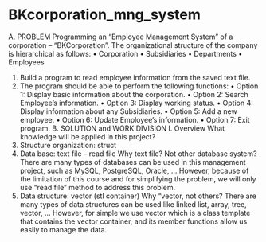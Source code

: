 # BKcorporation_mng_system
A. PROBLEM
Programming an “Employee Management System” of a corporation – “BKCorporation”.
The organizational structure of the company is hierarchical as follows: 
•	Corporation
•	Subsidiaries
•	Departments
•	Employees
1. Build a program to read employee information from the saved text file.  
2. The program should be able to perform the following functions:
•	Option 1: Display basic information about the corporation. 
•	Option 2: Search Employee’s information. 
•	Option 3: Display working status. 
•	Option 4: Display information about any Subsidiaries. 
•	Option 5: Add a new employee. 
•	Option 6: Update Employee’s information. 
•	Option 7: Exit program.
B. SOLUTION and WORK DIVISION
I. Overview
What knowledge will be applied in this project?
1. Structure organization: struct
2. Data base: text file – read file
Why text file? Not other database system?
There are many types of databases can be used in this management project, such as MySQL, PostgreSQL, Oracle, … 
However, because of the limitation of this course and for simplifying the problem, we will only use “read file” method to address this problem.
3. Data structure: vector (stl container)
Why “vector, not others?
There are many types of data structures can be used like linked list, array, tree, vector, …
However, for simple we use vector which is a class template that contains the vector container, and its member functions allow us easily to manage the data.
